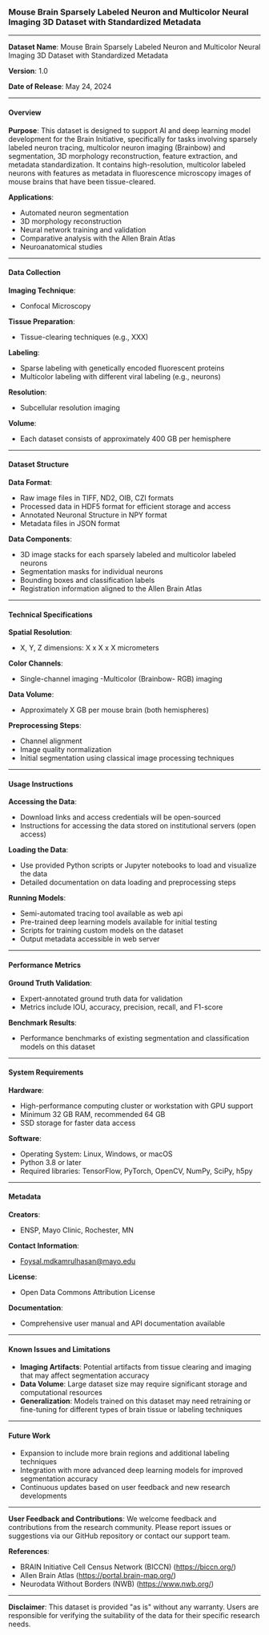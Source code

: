 ### Mouse Brain Sparsely Labeled Neuron and Multicolor Neural Imaging 3D Dataset with Standardized Metadata
---

**Dataset Name**: Mouse Brain Sparsely Labeled Neuron and Multicolor Neural Imaging 3D Dataset with Standardized Metadata

**Version**: 1.0

**Date of Release**: May 24, 2024

---

#### Overview

**Purpose**:
This dataset is designed to support AI and deep learning model development for the Brain Initiative, specifically for tasks involving sparsely labeled neuron tracing, multicolor neuron imaging (Brainbow) and segmentation, 3D morphology reconstruction, feature extraction, and metadata standardization. It contains high-resolution, multicolor labeled neurons with features as metadata in fluorescence microscopy images of mouse brains that have been tissue-cleared.

**Applications**:
- Automated neuron segmentation
- 3D morphology reconstruction
- Neural network training and validation
- Comparative analysis with the Allen Brain Atlas
- Neuroanatomical studies

---

#### Data Collection

**Imaging Technique**:
- Confocal Microscopy

**Tissue Preparation**:
- Tissue-clearing techniques (e.g., XXX)

**Labeling**:
- Sparse labeling with genetically encoded fluorescent proteins
- Multicolor labeling with different viral labeling (e.g., neurons)

**Resolution**:
- Subcellular resolution imaging

**Volume**:
- Each dataset consists of approximately 400 GB per hemisphere

---

#### Dataset Structure

**Data Format**:
- Raw image files in TIFF, ND2, OIB, CZI formats
- Processed data in HDF5 format for efficient storage and access
- Annotated Neuronal Structure in NPY format
- Metadata files in JSON format

**Data Components**:
- 3D image stacks for each sparsely labeled and multicolor labeled neurons 
- Segmentation masks for individual neurons 
- Bounding boxes and classification labels
- Registration information aligned to the Allen Brain Atlas

---

#### Technical Specifications

**Spatial Resolution**:
- X, Y, Z dimensions: X x X x X micrometers

**Color Channels**:
- Single-channel imaging
-Multicolor (Brainbow- RGB) imaging

**Data Volume**:
- Approximately X GB per mouse brain (both hemispheres)

**Preprocessing Steps**:
- Channel alignment 
- Image quality normalization
- Initial segmentation using classical image processing techniques

---

#### Usage Instructions

**Accessing the Data**:
- Download links and access credentials will be open-sourced
- Instructions for accessing the data stored on institutional servers (open access)

**Loading the Data**:
- Use provided Python scripts or Jupyter notebooks to load and visualize the data
- Detailed documentation on data loading and preprocessing steps

**Running Models**:
- Semi-automated tracing tool available as web api
- Pre-trained deep learning models available for initial testing
- Scripts for training custom models on the dataset
- Output metadata accessible in web server

---

#### Performance Metrics

**Ground Truth Validation**:
- Expert-annotated ground truth data for validation
- Metrics include IOU, accuracy, precision, recall, and F1-score

**Benchmark Results**:
- Performance benchmarks of existing segmentation and classification models on this dataset

---

#### System Requirements

**Hardware**:
- High-performance computing cluster or workstation with GPU support
- Minimum 32 GB RAM, recommended 64 GB
- SSD storage for faster data access

**Software**:
- Operating System: Linux, Windows, or macOS
- Python 3.8 or later
- Required libraries: TensorFlow, PyTorch, OpenCV, NumPy, SciPy, h5py

---

#### Metadata

**Creators**: 
- ENSP, Mayo Clinic, Rochester, MN

**Contact Information**: 
- Foysal.mdkamrulhasan@mayo.edu

**License**: 
- Open Data Commons Attribution License

**Documentation**: 
- Comprehensive user manual and API documentation available

---

#### Known Issues and Limitations

- **Imaging Artifacts**: Potential artifacts from tissue clearing and imaging that may affect segmentation accuracy
- **Data Volume**: Large dataset size may require significant storage and computational resources
- **Generalization**: Models trained on this dataset may need retraining or fine-tuning for different types of brain tissue or labeling techniques

---

#### Future Work

- Expansion to include more brain regions and additional labeling techniques
- Integration with more advanced deep learning models for improved segmentation accuracy
- Continuous updates based on user feedback and new research developments

---

**User Feedback and Contributions**:
We welcome feedback and contributions from the research community. Please report issues or suggestions via our GitHub repository or contact our support team.

**References**:
- BRAIN Initiative Cell Census Network (BICCN) (https://biccn.org/)
- Allen Brain Atlas (https://portal.brain-map.org/)
- Neurodata Without Borders (NWB) (https://www.nwb.org/)

---

**Disclaimer**:
This dataset is provided "as is" without any warranty. Users are responsible for verifying the suitability of the data for their specific research needs.
